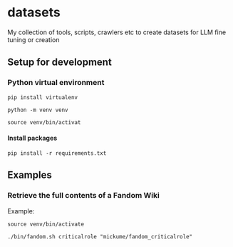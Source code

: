 # datasets
My collection of tools, scripts, crawlers etc to create datasets for LLM fine tuning or creation


## Setup for development

### Python virtual environment

```shell
pip install virtualenv

python -m venv venv

source venv/bin/activat
```

#### Install packages

```shell
pip install -r requirements.txt
```

## Examples

### Retrieve the full contents of a Fandom Wiki

Example:

```shell
source venv/bin/activate

./bin/fandom.sh criticalrole "mickume/fandom_criticalrole"
```
